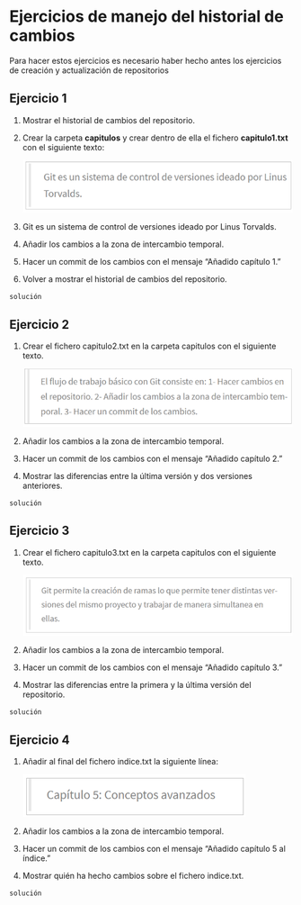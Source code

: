 # Ejercicios de manejo del historial de cambios

Para hacer estos ejercicios es necesario haber hecho antes los ejercicios de creación y actualización de repositorios

## Ejercicio 1

1. Mostrar el historial de cambios del repositorio.
2. Crear la carpeta **capitulos** y crear dentro de ella el fichero **capitulo1.txt** con el siguiente texto:

    ![Ejercicio 2.1](imagenes/ejercicio21.png)


3. Git es un sistema de control de versiones ideado por Linus Torvalds.
4. Añadir los cambios a la zona de intercambio temporal.
5. Hacer un commit de los cambios con el mensaje “Añadido capítulo 1.”
6. Volver a mostrar el historial de cambios del repositorio.

~~~
solución
~~~

## Ejercicio 2

1. Crear el fichero capitulo2.txt en la carpeta capitulos con el siguiente texto.
   
    ![Ejercicio 2.1.2](imagenes/ejercicio212.png)

1. Añadir los cambios a la zona de intercambio temporal.
2. Hacer un commit de los cambios con el mensaje “Añadido capítulo 2.”
3. Mostrar las diferencias entre la última versión y dos versiones anteriores.

~~~
solución
~~~

## Ejercicio 3

1. Crear el fichero capitulo3.txt en la carpeta capitulos con el siguiente texto.

    ![Ejercicio 2.3.1](imagenes/ejercicio231.png)   

2. Añadir los cambios a la zona de intercambio temporal.
3. Hacer un commit de los cambios con el mensaje “Añadido capítulo 3.”
4. Mostrar las diferencias entre la primera y la última versión del repositorio.

~~~
solución
~~~

## Ejercicio 4

1. Añadir al final del fichero indice.txt la siguiente línea:

    ![Ejercicio 2.4.1](imagenes/ejercicio241.png)

2. Añadir los cambios a la zona de intercambio temporal.
3. Hacer un commit de los cambios con el mensaje “Añadido capítulo 5 al índice.”
4. Mostrar quién ha hecho cambios sobre el fichero indice.txt.

~~~
solución
~~~